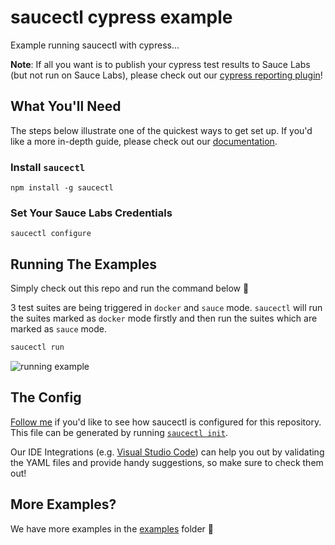 # saucectl cypress example

Example running saucectl with cypress...

**Note**: If all you want is to publish your cypress test results to Sauce Labs (but not run on Sauce Labs), please check out our [cypress reporting plugin](https://github.com/saucelabs/sauce-cypress-plugin)!

## What You'll Need

The steps below illustrate one of the quickest ways to get set up. If you'd like a more in-depth guide, please check out
our [documentation](https://docs.saucelabs.com/testrunner-toolkit/installation).

### Install `saucectl`

```shell
npm install -g saucectl
```

### Set Your Sauce Labs Credentials

```shell
saucectl configure
```

## Running The Examples

Simply check out this repo and run the command below :rocket:

3 test suites are being triggered in `docker` and `sauce` mode. `saucectl` will run the suites marked as `docker` mode firstly and then run the suites which are marked as `sauce` mode.

```bash
saucectl run
```

![running example](assets/cypress-example.gif)

## The Config

[Follow me](.sauce/config.yml) if you'd like to see how saucectl is configured for this repository. This file can be generated by running [`saucectl init`](https://docs.saucelabs.com/testrunner-toolkit/saucectl/index.html#-saucectl-init-flags). 

Our IDE Integrations (e.g. [Visual Studio Code](https://docs.saucelabs.com/testrunner-toolkit/ide-integrations/vscode)) can help you out by validating the YAML files and provide handy suggestions, so make sure to check them out!

## More Examples?

We have more examples in the [examples](examples) folder :file_folder:
